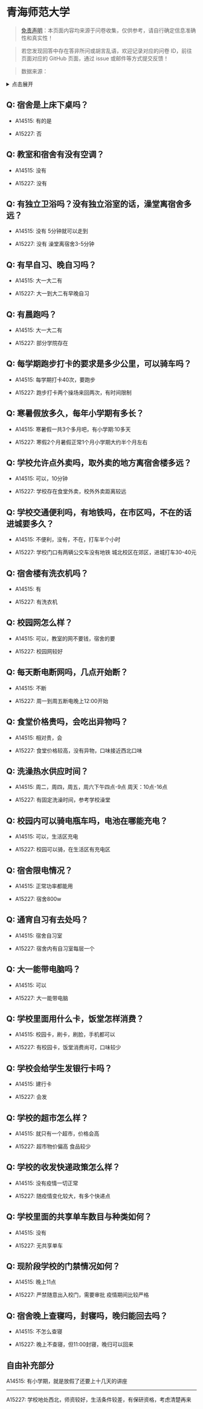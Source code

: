 # 青海师范大学

> [免责声明](https://colleges.chat/#_3)：本页面内容均来源于问卷收集，仅供参考，请自行确定信息准确性和真实性！

> 若您发现回答中存在答非所问或胡言乱语，欢迎记录对应的问卷 ID，前往页面对应的 GitHub 页面，通过 issue 或邮件等方式提交反馈！

> 数据来源：

<details><summary>点击展开</summary>
<ul>
<li>A14515: 匿名 (2022 年 07 月)</li>
<li>A15227: 1075458979@qq.com (2022 年 07 月)</li>
</ul>
</details>

## Q: 宿舍是上床下桌吗？

- A14515: 有的是

- A15227: 否

## Q: 教室和宿舍有没有空调？

- A14515: 没有

- A15227: 没有

## Q: 有独立卫浴吗？没有独立浴室的话，澡堂离宿舍多远？

- A14515: 没有 5分钟就可以走到

- A15227: 没有 澡堂离宿舍3-5分钟

## Q: 有早自习、晚自习吗？

- A14515: 大一大二有

- A15227: 大一到大二有早晚自习

## Q: 有晨跑吗？

- A14515: 大一大二有

- A15227: 部分学院存在

## Q: 每学期跑步打卡的要求是多少公里，可以骑车吗？

- A14515: 每学期打卡40次，要跑步

- A15227: 跑步打卡两个操场来回两次，有时间限制

## Q: 寒暑假放多久，每年小学期有多长？

- A14515: 寒暑假一共3个多月吧，有小学期:10多天

- A15227: 寒假2个月暑假正常1个月小学期大约半个月左右

## Q: 学校允许点外卖吗，取外卖的地方离宿舍楼多远？

- A14515: 可以，10分钟

- A15227: 学校存在食堂外卖，校外外卖距离较远

## Q: 学校交通便利吗，有地铁吗，在市区吗，不在的话进城要多久？

- A14515: 不便利，没有，不在，打车半个小时

- A15227: 学校门口有两辆公交车没有地铁 城北校区在郊区，进城打车30-40元

## Q: 宿舍楼有洗衣机吗？

- A14515: 有

- A15227: 有洗衣机

## Q: 校园网怎么样？

- A14515: 可以，教室的网不要钱，宿舍的要

- A15227: 校园网较好

## Q: 每天断电断网吗，几点开始断？

- A14515: 不断

- A15227: 周一到周五断电晚上12:00开始

## Q: 食堂价格贵吗，会吃出异物吗？

- A14515: 相对贵，会

- A15227: 食堂价格较高，没有异物，口味接近西北口味

## Q: 洗澡热水供应时间？

- A14515: 周二，周四，周五，周六下午四点-9点 周天：10点-16点

- A15227: 有固定洗澡时间，参考学校澡堂

## Q: 校园内可以骑电瓶车吗，电池在哪能充电？

- A14515: 可以，生活区充电

- A15227: 校园可以骑，在生活区有充电区

## Q: 宿舍限电情况？

- A14515: 正常功率都能用

- A15227: 宿舍800w

## Q: 通宵自习有去处吗？

- A14515: 宿舍自习室

- A15227: 宿舍内有自习室每层一个

## Q: 大一能带电脑吗？

- A14515: 可以

- A15227: 大一能带电脑

## Q: 学校里面用什么卡，饭堂怎样消费？

- A14515: 校园卡，刷卡，刷脸，手机都可以

- A15227: 有校园卡，饭堂消费尚可，口味较少

## Q: 学校会给学生发银行卡吗？

- A14515: 建行卡

- A15227: 会发

## Q: 学校的超市怎么样？

- A14515: 就只有一个超市，价格会高

- A15227: 超市物价偏高 食品较少

## Q: 学校的收发快递政策怎么样？

- A14515: 没有疫情一切正常

- A15227: 随疫情变化较大，有多个快递点

## Q: 学校里面的共享单车数目与种类如何？

- A14515: 没有

- A15227: 无共享单车

## Q: 现阶段学校的门禁情况如何？

- A14515: 晚上11点

- A15227: 严禁随意出入校门，需要审批 疫情期间比较严格

## Q: 宿舍晚上查寝吗，封寝吗，晚归能回去吗？

- A14515: 不怎么查寝

- A15227: 晚上不查寝，但11:00封寝，晚归可以回来

## 自由补充部分

A14515: 有小学期，就是放假了还要上十几天的讲座

***

A15227: 学校地处西北，师资较好，生活条件较差，有保研资格，考虑清楚再来